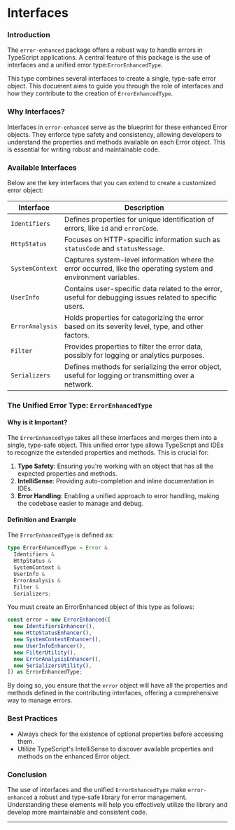 # Interfaces

### Introduction

The `error-enhanced` package offers a robust way to handle errors in TypeScript applications. A central feature of this package is the use of interfaces and a unified error type:`ErrorEnhancedType`.&#x20;

This type combines several interfaces to create a single, type-safe error object. This document aims to guide you through the role of interfaces and how they contribute to the creation of `ErrorEnhancedType`.

### Why Interfaces?

Interfaces in `error-enhanced` serve as the blueprint for these enhanced Error objects. They enforce type safety and consistency, allowing developers to understand the properties and methods available on each Error object. This is essential for writing robust and maintainable code.

### Available Interfaces

Below are the key interfaces that you can extend to create a customized error object:

| Interface       | Description                                                                                                      |
| --------------- | ---------------------------------------------------------------------------------------------------------------- |
| `Identifiers`   | Defines properties for unique identification of errors, like `id` and `errorCode`.                               |
| `HttpStatus`    | Focuses on HTTP-specific information such as `statusCode` and `statusMessage`.                                   |
| `SystemContext` | Captures system-level information where the error occurred, like the operating system and environment variables. |
| `UserInfo`      | Contains user-specific data related to the error, useful for debugging issues related to specific users.         |
| `ErrorAnalysis` | Holds properties for categorizing the error based on its severity level, type, and other factors.                |
| `Filter`        | Provides properties to filter the error data, possibly for logging or analytics purposes.                        |
| `Serializers`   | Defines methods for serializing the error object, useful for logging or transmitting over a network.             |

### The Unified Error Type: `ErrorEnhancedType`

#### Why is it Important?

The `ErrorEnhancedType` takes all these interfaces and merges them into a single, type-safe object. This unified error type allows TypeScript and IDEs to recognize the extended properties and methods. This is crucial for:

1. **Type Safety**: Ensuring you're working with an object that has all the expected properties and methods.
2. **IntelliSense**: Providing auto-completion and inline documentation in IDEs.
3. **Error Handling**: Enabling a unified approach to error handling, making the codebase easier to manage and debug.

#### Definition and Example

The `ErrorEnhancedType` is defined as:

```typescript
type ErrorEnhancedType = Error &
  Identifiers &
  HttpStatus &
  SystemContext &
  UserInfo &
  ErrorAnalysis &
  Filter &
  Serializers;
```

You must create an ErrorEnhanced object of this type as follows:

```typescript
const error = new ErrorEnhanced([
  new IdentifiersEnhancer(),
  new HttpStatusEnhancer(),
  new SystemContextEnhancer(),
  new UserInfoEnhancer(),
  new FilterUtility(),
  new ErrorAnalysisEnhancer(),
  new SerializersUtility(),
]) as ErrorEnhancedType;
```

By doing so, you ensure that the `error` object will have all the properties and methods defined in the contributing interfaces, offering a comprehensive way to manage errors.

### Best Practices

* Always check for the existence of optional properties before accessing them.
* Utilize TypeScript's IntelliSense to discover available properties and methods on the enhanced Error object.

### Conclusion

The use of interfaces and the unified `ErrorEnhancedType` make `error-enhanced` a robust and type-safe library for error management. Understanding these elements will help you effectively utilize the library and develop more maintainable and consistent code.

***
